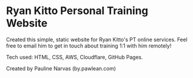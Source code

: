 # Ryan Kitto Personal Training Website

Created this simple, static website for Ryan Kitto's PT online services. Feel free to email him to get in touch about training 1:1 with him remotely!

Tech used: HTML, CSS, AWS, Cloudflare, GitHub Pages.

Created by Pauline Narvas (by.pawlean.com)